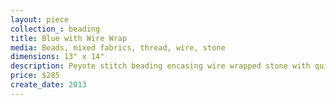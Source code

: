 ```yaml
---
layout: piece
collection_: beading
title: Blue with Wire Wrap
media: Beads, mixed fabrics, thread, wire, stone
dimensions: 13" x 14"
description: Peyote stitch beading encasing wire wrapped stone with quilted fabric, in glassed with blue mat in glassed maple frame 2 inches in depth.
price: $285
create_date: 2013
---
```

